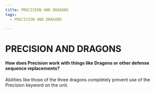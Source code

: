 ```yaml
---
title: PRECISION AND DRAGONS
tags:
  - PRECISION AND DRAGONS

---
```


# PRECISION AND DRAGONS

#### How does Precision work with things like Dragons or other defense sequence replacements? 

Abilities like those of the three dragons completely prevent use of the Precision keyword on the unit.

